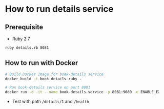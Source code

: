 # How to run details service

## Prerequisite

* Ruby 2.7

```bash
ruby details.rb 8081
```

## How to run with Docker

```bash
# Build Docker Image for book-details service
docker build -t book-details-ruby .

# Run book-details service on port 8081
docker run -d -it --name book-details-service -p 8081:9080 -e ENABLE_EXTERNAL_BOOK_SERVICE=true book-details-ruby
```

* Test with path `/details/1` and `/health`
